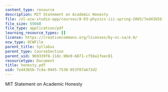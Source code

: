 ```yaml
---
content_type: resource
description: MIT Statement on Academic Honesty
file: /ol-ocw-studio-app/courses/8-03-physics-iii-spring-2003/7ed43b5b7c4a99457530053f07a672d2_honesty.pdf
file_size: 55048
file_type: application/pdf
learning_resource_types: []
license: https://creativecommons.org/licenses/by-nc-sa/4.0/
ocw_type: OCWFile
parent_title: Syllabus
parent_type: CourseSection
parent_uid: 969339f8-118c-90e9-6871-cf5ba1feec81
resourcetype: Document
title: honesty.pdf
uid: 7ed43b5b-7c4a-9945-7530-053f07a672d2
---
```

MIT Statement on Academic Honesty